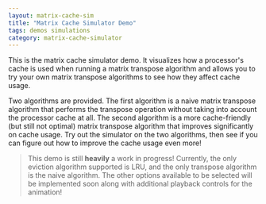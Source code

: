 ```yaml
---
layout: matrix-cache-sim
title: "Matrix Cache Simulator Demo"
tags: demos simulations
category: matrix-cache-simulator
---
```

This is the matrix cache simulator demo. It visualizes how a processor's cache
is used when running a matrix transpose algorithm and allows you to try your
own matrix transpose algorithms to see how they affect cache usage.

Two algorithms are provided. The first algorithm is a naive matrix transpose
algorithm that performs the transpose operation without taking into account
the processor cache at all. The second algorithm is a more cache-friendly (but
still not optimal) matrix transpose algorithm that improves significantly on
cache usage. Try out the simulator on the two algorithms, then see if you can
figure out how to improve the cache usage even more!

> This demo is still **heavily** a work in progress! Currently, the only
> eviction algorithm supported is LRU, and the only transpose algorithm is
> the naive algorithm. The other options available to be selected will be
> implemented soon along with additional playback controls for the animation!
